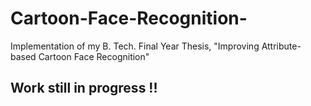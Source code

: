 # Cartoon-Face-Recognition-
Implementation of my B. Tech. Final Year Thesis, "Improving Attribute-based Cartoon Face Recognition"

## Work still in progress !!
